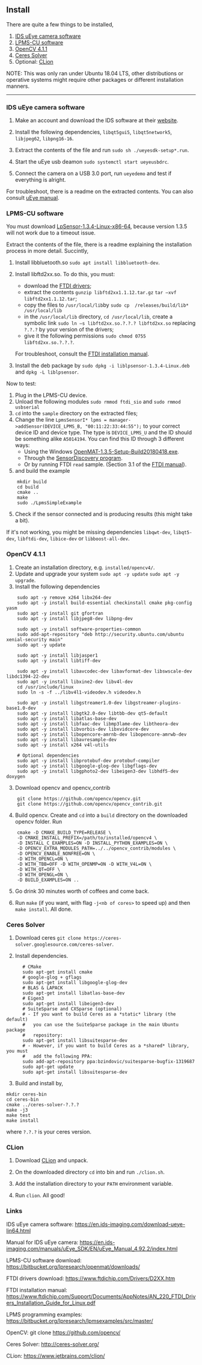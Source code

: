 ## Install
There are quite a few things to be installed,

  1) [IDS uEye camera software](#ids-ueye-camera-software)
  2) [LPMS-CU software](#lpms-cu-software)
  3) [OpenCV 4.1.1](#opencv-411)
  4) [Ceres Solver](#ceres-solver)
  5) Optional: [CLion](clion) 
  
NOTE: This was only ran under Ubuntu 18.04 LTS, other distributions or operative systems 
might require other packages or different installation manners.
  
  <hr>
  
  ### IDS uEye camera software 
  
  1) Make an account and download the IDS software at 
  their [website](https://en.ids-imaging.com/download-ueye-lin64.html).
  
  2) Install the following dependencies, `libqt5gui5`, `libqt5network5`, `libjpeg62`, `libpng16-16`.
  
  3) Extract the contents of the file and run `sudo sh ./ueyesdk-setup*.run`.
  
  4) Start the uEye usb deamon `sudo systemctl start ueyeusbdrc`.
  
  5) Connect the camera on a USB 3.0 port, run `ueyedemo` and test if everything is alright.

  For troubleshoot, there is a readme on the extracted contents. 
  You can also consult [uEye manual](https://en.ids-imaging.com/manuals/uEye_SDK/EN/uEye_Manual_4.92.2/index.html).
  
  ### LPMS-CU software
  
  You must download [LpSensor-1.3.4-Linux-x86-64](https://bitbucket.org/lpresearch/openmat/downloads/), because
  version 1.3.5 will not work due to a timeout issue.
  
  Extract the contents of the file, there is a readme explaining the installation process in more detail. Succintly,
  
  1) Install libbluetooth.so `sudo apt install libbluetooth-dev`.
  2) Install libftd2xx.so. To do this, you must:
      - download the [FTDI drivers](https://www.ftdichip.com/Drivers/D2XX.htm);
      - extract the contents `gunzip libftd2xx1.1.12.tar.gz` `tar –xvf libftd2xx1.1.12.tar`;
      - copy the files to `/usr/local/lib`by `sudo cp  /releases/build/lib*  /usr/local/lib`
      - in the `/usr/local/lib` directory, `cd /usr/local/lib`, create a symbolic link `sudo ln –s libftd2xx.so.?.?.? libftd2xx.so` replacing `?.?.?` by your version of the drivers; 
      - give it the following permissions `sudo chmod 0755 libftd2xx.so.?.?.?`.
      
      For troubleshoot, consult the [FTDI installation manual](https://www.ftdichip.com/Support/Documents/AppNotes/AN_220_FTDI_Drivers_Installation_Guide_for_Linux.pdf).
  3) Install the deb package by `sudo dpkg -i liblpsensor-1.3.4-Linux.deb` and `dpkg -L liblpsensor`.
  
  Now to test:
  1) Plug in the LPMS-CU device.
  2) Unload the following modules `sudo rmmod ftdi_sio` and `sudo rmmod usbserial`
  3) `cd` into the `sample` directory on the extracted files;
  4) Change the line `LpmsSensorI* lpms = manager->addSensor(DEVICE_LPMS_B, "00:11:22:33:44:55");` to your correct device ID and device type.
  The type is `DEVICE_LPMS_U` and the ID should be something alike `A5014194`. You can find this ID through 3 different ways:
      - Using the Windows [OpenMAT-1.3.5-Setup-Build20180418.exe](https://bitbucket.org/lpresearch/openmat/downloads/).
      - Through the [SensorDiscovery program](https://www.ftdichip.com/Support/Documents/AppNotes/AN_220_FTDI_Drivers_Installation_Guide_for_Linux.pdf).
      - Or by running FTDI `read` sample. (Section 3.1 of the [FTDI manual](https://www.ftdichip.com/Support/Documents/AppNotes/AN_220_FTDI_Drivers_Installation_Guide_for_Linux.pdf)).
  4) and build the example 
```
    mkdir build
    cd build
    cmake ..
    make
    sudo ./LpmsSimpleExample
```
  5) Check if the sensor connected and is producing results (this might take a bit).
 
 If it's not working, you might be missing dependencies `libqwt-dev`, `libqt5-dev`, `libftdi-dev`, `libice-dev` or `libboost-all-dev`.
   
  ### OpenCV 4.1.1
  
  1) Create an installation directory, e.g. `installed/opencv4/`.
  2) Update and upgrade your system `sudo apt -y update` `sudo apt -y upgrade`.
  3) Install the following dependencies
  
```
    sudo apt -y remove x264 libx264-dev
    sudo apt -y install build-essential checkinstall cmake pkg-config yasm
    sudo apt -y install git gfortran
    sudo apt -y install libjpeg8-dev libpng-dev

    sudo apt -y install software-properties-common
    sudo add-apt-repository "deb http://security.ubuntu.com/ubuntu xenial-security main"
    sudo apt -y update

    sudo apt -y install libjasper1
    sudo apt -y install libtiff-dev

    sudo apt -y install libavcodec-dev libavformat-dev libswscale-dev libdc1394-22-dev
    sudo apt -y install libxine2-dev libv4l-dev
    cd /usr/include/linux
    sudo ln -s -f ../libv4l1-videodev.h videodev.h

    sudo apt -y install libgstreamer1.0-dev libgstreamer-plugins-base1.0-dev
    sudo apt -y install libgtk2.0-dev libtbb-dev qt5-default
    sudo apt -y install libatlas-base-dev
    sudo apt -y install libfaac-dev libmp3lame-dev libtheora-dev
    sudo apt -y install libvorbis-dev libxvidcore-dev
    sudo apt -y install libopencore-amrnb-dev libopencore-amrwb-dev
    sudo apt -y install libavresample-dev
    sudo apt -y install x264 v4l-utils

    # Optional dependencies
    sudo apt -y install libprotobuf-dev protobuf-compiler
    sudo apt -y install libgoogle-glog-dev libgflags-dev
    sudo apt -y install libgphoto2-dev libeigen3-dev libhdf5-dev doxygen
```
  
3) Download opencv and opencv_contrib
```
    git clone https://github.com/opencv/opencv.git
    git clone https://github.com/opencv/opencv_contrib.git
```

4) Build opencv. Create and `cd` into a `build` directory on the downloaded opencv folder. Run
```
    cmake -D CMAKE_BUILD_TYPE=RELEASE \
    -D CMAKE_INSTALL_PREFIX=/path/to/installed/opencv4 \
    -D INSTALL_C_EXAMPLES=ON -D INSTALL_PYTHON_EXAMPLES=ON \
    -D OPENCV_EXTRA_MODULES_PATH=../../opencv_contrib/modules \
    -D OPENCV_ENABLE_NONFREE=ON \
    -D WITH_OPENCL=ON \
    -D WITH_TBB=OFF -D WITH_OPENMP=ON -D WITH_V4L=ON \
    -D WITH_QT=OFF \
    -D WITH_OPENGL=ON \
    -D BUILD_EXAMPLES=ON ..
```

5) Go drink 30 minutes worth of coffees and come back.

6) Run `make` (if you want, with flag `-j<nb of cores>` to speed up) and then `make install`. All done.


### Ceres Solver

1) Download ceres `git clone https://ceres-solver.googlesource.com/ceres-solver`.

2) Install dependencies.
```
      # CMake
      sudo apt-get install cmake
      # google-glog + gflags
      sudo apt-get install libgoogle-glog-dev
      # BLAS & LAPACK
      sudo apt-get install libatlas-base-dev
      # Eigen3
      sudo apt-get install libeigen3-dev
      # SuiteSparse and CXSparse (optional)
      # - If you want to build Ceres as a *static* library (the default)
      #   you can use the SuiteSparse package in the main Ubuntu package
      #   repository:
      sudo apt-get install libsuitesparse-dev
      # - However, if you want to build Ceres as a *shared* library, you must
      #   add the following PPA:
      sudo add-apt-repository ppa:bzindovic/suitesparse-bugfix-1319687
      sudo apt-get update
      sudo apt-get install libsuitesparse-dev
```

3) Build and install by,
```
mkdir ceres-bin
cd ceres-bin
cmake ../ceres-solver-?.?.? 
make -j3
make test
make install
```
where `?.?.?` is your ceres version.

### CLion

1) Download [CLion](https://www.jetbrains.com/clion/) and unpack.

2) On the downloaded directory `cd` into bin and run `./clion.sh`.

3) Add the installation directory to your `PATH` environment variable.

4) Run `clion`. All good!

### Links

IDS uEye camera software: https://en.ids-imaging.com/download-ueye-lin64.html

Manual for IDS uEye camera: https://en.ids-imaging.com/manuals/uEye_SDK/EN/uEye_Manual_4.92.2/index.html

LPMS-CU software download: https://bitbucket.org/lpresearch/openmat/downloads/

FTDI drivers download: https://www.ftdichip.com/Drivers/D2XX.htm

FTDI installation manual: https://www.ftdichip.com/Support/Documents/AppNotes/AN_220_FTDI_Drivers_Installation_Guide_for_Linux.pdf

LPMS programming examples: https://bitbucket.org/lpresearch/lpmsexamples/src/master/

OpenCV: git clone https://github.com/opencv/

Ceres Solver: http://ceres-solver.org/

CLion: https://www.jetbrains.com/clion/
  
